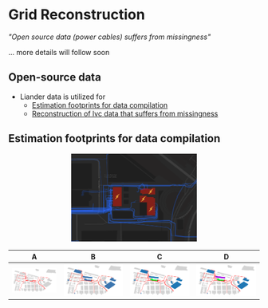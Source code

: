 # Grid Reconstruction

*"Open source data (power cables) suffers from missingness"*

... more details will follow soon 

## Open-source data
- Liander data is utilized for
  - [Estimation footprints for data compilation](https://github.com/ciCciC/GeoGrids/blob/main/notebooks/grid_reconstruction/compiling_footprint.ipynb)
  - [Reconstruction of lvc data that suffers from missingness](https://github.com/ciCciC/GeoGrids/blob/main/notebooks/grid_reconstruction/lvc_reconstructor.ipynb)

## Estimation footprints for data compilation
<p align='center'>
  <img width='50%' src="/asset/station_polygons.png">
</p>

| A                  | B                  | C                  | D                  |
|--------------------|--------------------|--------------------|--------------------|
| ![](/asset/p0.png) | ![](/asset/p1.png) | ![](/asset/p2.png) | ![](/asset/p3.png) |
